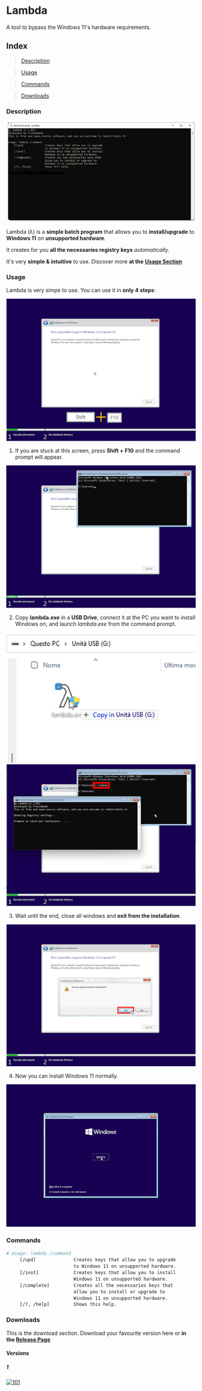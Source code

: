 # Lambda
A tool to bypass the Windows 11's hardware requirements.

## Index

> [Description](https://github.com/franzageek/lambda/blob/main/README.md#description)

> [Usage](https://github.com/franzageek/lambda/blob/main/README.md#usage)

> [Commands](https://github.com/franzageek/lambda/blob/main/README.md#commands)

> [Downloads](https://github.com/franzageek/lambda/blob/main/README.md#downloads)



### Description

![](https://github.com/franzageek/lambda/blob/images/screenshot-1.png)

Lambda (λ) is a **simple batch program** that allows you to **install/upgrade** to **Windows 11** on **unsupported hardware**.

It creates for you **all the necessaries registry keys** *automatically*.

It's very **simple & intuitive** to use. Discover more **at the** [**Usage Section**](https://github.com/franzageek/lambda/blob/main/README.md#usage)




### Usage

Lambda is very simpe to use.
You can use it in **only 4 steps**:

![](https://github.com/franzageek/lambda/blob/images/screenshot-2.png)

1) If you are stuck at this screen, press **Shift + F10** and the command prompt will appear.

![](https://github.com/franzageek/lambda/blob/images/screenshot-3.png)

2) Copy **lambda.exe** in a **USB Drive**, connect it at the PC you want to install Windows on, and launch *lambda.exe* from the command prompt.

![](https://github.com/franzageek/lambda/blob/images/screenshot-4.png) ![](https://github.com/franzageek/lambda/blob/images/screenshot-6.png)

3) Wait until the end, close all windows and **exit from the installation**.

![](https://github.com/franzageek/lambda/blob/images/screenshot-7.png)

4) Now you can install Windows 11 normally.

![](https://github.com/franzageek/lambda/blob/images/screenshot-8.png)


### Commands

```bash
# Usage: lambda /command
     [/upd]              Creates keys that allow you to upgrade 
                         to Windows 11 on unsupported hardware.
     [/inst]             Creates keys that allow you to install 
                         Windows 11 on unsupported hardware.
     [/complete]         Creates all the necessaries keys that 
                         allow you to install or upgrade to
                         Windows 11 on unsupported hardware.
     [/?, /help]         Shows this help.
```

### Downloads

This is the download section. Download your favourite version here or **in the [**Release Page**](https://github.com/franzageek/lambda/releases)**

#### Versions
##### 1
[![101](https://img.shields.io/badge/1.01-Download-brightgreen)](https://github.com/franzageek/lambda/releases/download/1.01/lambda.exe)






